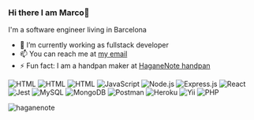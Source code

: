 ### Hi there I am Marco👋

I'm a software engineer living in Barcelona

<!--
**marcostaimusic/marcostaimusic** is a ✨ _special_ ✨ repository because its `README.md` (this file) appears on your GitHub profile.

Here are some ideas to get you started:
-->

- 🔭 I’m currently working as fullstack developer
- 📫 You can reach me at [my email](marco.zappani@gmail.com)
- ⚡ Fun fact: I am a handpan maker at [HaganeNote handpan](https://www.haganenote.com)

![HTML](https://img.shields.io/badge/-HTML-0A1A2F?style=flat&logo=html5)
![HTML](https://img.shields.io/badge/-CSS-0A1A2F?style=flat&logo=css3)
![HTML](https://img.shields.io/badge/-Bootstrap-0A1A2F?style=flat&logo=bootstrap)
![JavaScript](https://img.shields.io/badge/-JavaScript-0A1A2F?style=flat&logo=javascript)
![Node.js](https://img.shields.io/badge/-Node.js-0A1A2F?style=flat&logo=node.js)
![Express.js](https://img.shields.io/badge/-Express.js-0A1A2F?style=flat&logo=express)
![React](https://img.shields.io/badge/-React-0A1A2F?style=flat&logo=react)
![Jest](https://img.shields.io/badge/-Jest-0A1A2F?style=flat&logo=Jest)
![MySQL](https://img.shields.io/badge/-MySQL-0A1A2F?style=flat&logo=mysql&logoColor=ffffff)
![MongoDB](https://img.shields.io/badge/-MongoDB-0A1A2F?style=flat&logo=mongodb)
![Postman](https://img.shields.io/badge/-Postman-0A1A2F?style=flat&logo=postman&logoColor=ff4000)
![Heroku](https://img.shields.io/badge/-Heroku-0A1A2F?style=flat&logo=heroku)
![Yii](https://img.shields.io/badge/-Yii-0A1A2F?style=flat&logo=php)
![PHP](https://img.shields.io/badge/-PHP-0A1A2F?style=flat&logo=php)
<!---
![Photoshop](https://img.shields.io/badge/-Photoshop-0A1A2F?style=flat&logo=adobephotoshop)
![Illustrator](https://img.shields.io/badge/-Illustrator-0A1A2F?style=flat&logo=adobeillustrator)
![Premiere](https://img.shields.io/badge/-Premier-0A1A2F?style=flat&logo=adobepremierepro)
-->

<img src="https://github-readme-stats.vercel.app/api/top-langs?username=haganenote&show_icons=true&locale=en&layout=compact" alt="haganenote" /></p>
